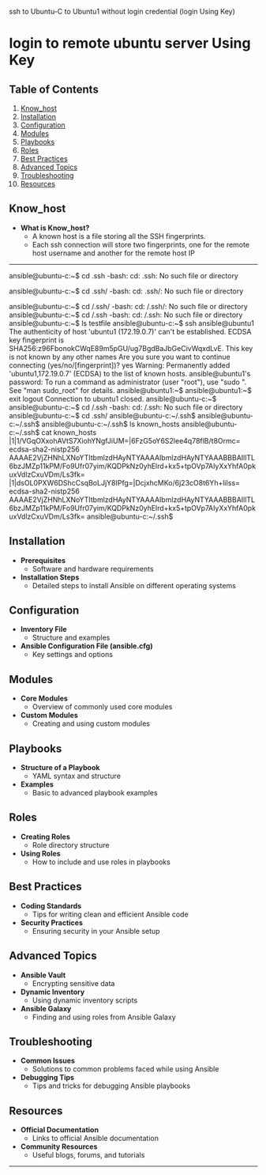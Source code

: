 ssh to Ubuntu-C to Ubuntu1 without login credential (login Using Key)

# login to remote ubuntu server Using Key

## Table of Contents
1. [Know_host](#Know_host)
2. [Installation](#installation)
3. [Configuration](#configuration)
4. [Modules](#modules)
5. [Playbooks](#playbooks)
6. [Roles](#roles)
7. [Best Practices](#best-practices)
8. [Advanced Topics](#advanced-topics)
9. [Troubleshooting](#troubleshooting)
10. [Resources](#resources)

## Know_host
- **What is Know_host?**
  - A known host is a file storing all the SSH fingerprints. 
  - Each ssh connection will store two fingerprints, one for the remote host username and another for the remote host IP
---

ansible@ubuntu-c:~$ cd .ssh
-bash: cd: .ssh: No such file or directory

ansible@ubuntu-c:~$ cd .ssh/
-bash: cd: .ssh/: No such file or directory

ansible@ubuntu-c:~$ cd /.ssh/
-bash: cd: /.ssh/: No such file or directory
ansible@ubuntu-c:~$ cd /.ssh
-bash: cd: /.ssh: No such file or directory 
ansible@ubuntu-c:~$ ls 
testfile
ansible@ubuntu-c:~$ ssh ansible@ubuntu1
The authenticity of host 'ubuntu1 (172.19.0.7)' can't be established.
ECDSA key fingerprint is SHA256:z96FbonokCWqE89m5pGU/ug7BgdBaJbGeCivWqxdLvE.
This key is not known by any other names
Are you sure you want to continue connecting (yes/no/[fingerprint])? yes
Warning: Permanently added 'ubuntu1,172.19.0.7' (ECDSA) to the list of known hosts.
ansible@ubuntu1's password: 
To run a command as administrator (user "root"), use "sudo <command>".
See "man sudo_root" for details.
ansible@ubuntu1:~$ 
ansible@ubuntu1:~$ exit
logout
Connection to ubuntu1 closed.
ansible@ubuntu-c:~$ 
ansible@ubuntu-c:~$ cd /.ssh
-bash: cd: /.ssh: No such file or directory
ansible@ubuntu-c:~$ cd .ssh/
ansible@ubuntu-c:~/.ssh$ 
ansible@ubuntu-c:~/.ssh$ 
ansible@ubuntu-c:~/.ssh$ ls 
known_hosts
ansible@ubuntu-c:~/.ssh$ cat known_hosts 
|1|1/VGqOXxohAVtS7XiohYNgfJiUM=|6FzG5oY6S2lee4q78flB/t8Ormc= ecdsa-sha2-nistp256 AAAAE2VjZHNhLXNoYTItbmlzdHAyNTYAAAAIbmlzdHAyNTYAAABBBAIllTL6bzJMZp11kPM/Fo9Ufr07yim/KQDPkNz0yhElrd+kx5+tpOVp7AIyXxYhfA0pkuxVdlzCxuVDm/Ls3fk=
|1|dsOL0PXW6DShcCsqBoLJjY8IPfg=|DcjxhcMKo/6j23cO8t6Yh+liIss= ecdsa-sha2-nistp256 AAAAE2VjZHNhLXNoYTItbmlzdHAyNTYAAAAIbmlzdHAyNTYAAABBBAIllTL6bzJMZp11kPM/Fo9Ufr07yim/KQDPkNz0yhElrd+kx5+tpOVp7AIyXxYhfA0pkuxVdlzCxuVDm/Ls3fk=
ansible@ubuntu-c:~/.ssh$

## Installation
- **Prerequisites**
  - Software and hardware requirements
- **Installation Steps**
  - Detailed steps to install Ansible on different operating systems

## Configuration
- **Inventory File**
  - Structure and examples
- **Ansible Configuration File (ansible.cfg)**
  - Key settings and options

## Modules
- **Core Modules**
  - Overview of commonly used core modules
- **Custom Modules**
  - Creating and using custom modules

## Playbooks
- **Structure of a Playbook**
  - YAML syntax and structure
- **Examples**
  - Basic to advanced playbook examples

## Roles
- **Creating Roles**
  - Role directory structure
- **Using Roles**
  - How to include and use roles in playbooks

## Best Practices
- **Coding Standards**
  - Tips for writing clean and efficient Ansible code
- **Security Practices**
  - Ensuring security in your Ansible setup

## Advanced Topics
- **Ansible Vault**
  - Encrypting sensitive data
- **Dynamic Inventory**
  - Using dynamic inventory scripts
- **Ansible Galaxy**
  - Finding and using roles from Ansible Galaxy

## Troubleshooting
- **Common Issues**
  - Solutions to common problems faced while using Ansible
- **Debugging Tips**
  - Tips and tricks for debugging Ansible playbooks

## Resources
- **Official Documentation**
  - Links to official Ansible documentation
- **Community Resources**
  - Useful blogs, forums, and tutorials

---
